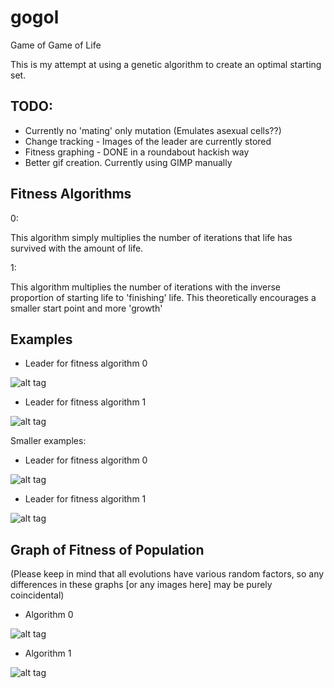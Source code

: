 gogol
=======

Game of Game of Life

This is my attempt at using a genetic algorithm to create an optimal starting set.

TODO:
-----

- Currently no 'mating' only mutation (Emulates asexual cells??)
- Change tracking - Images of the leader are currently stored
- Fitness graphing - DONE in a roundabout hackish way
- Better gif creation. Currently using GIMP manually

Fitness Algorithms
-----

0:

This algorithm simply multiplies the number of iterations that life has survived with the amount of life.

1:

This algorithm multiplies the number of iterations with the inverse proportion of starting life to 'finishing' life. This theoretically encourages a smaller start point and more 'growth'

Examples
-----

- Leader for fitness algorithm 0

![alt tag](https://raw.github.com/B0073D/gogol/master/images/leader_0.gif)

- Leader for fitness algorithm 1

![alt tag](https://raw.github.com/B0073D/gogol/master/images/leader_1.gif)

Smaller examples:

- Leader for fitness algorithm 0

![alt tag](https://raw.github.com/B0073D/gogol/master/images/leader_0_small.gif)

- Leader for fitness algorithm 1

![alt tag](https://raw.github.com/B0073D/gogol/master/images/leader_1_small.gif)

Graph of Fitness of Population
-----
(Please keep in mind that all evolutions have various random factors, so any differences in these graphs [or any images here] may be purely coincidental)

- Algorithm 0

![alt tag](https://raw.github.com/B0073D/gogol/master/images/stats_0.jpg)

- Algorithm 1

![alt tag](https://raw.github.com/B0073D/gogol/master/images/stats_1.jpg)